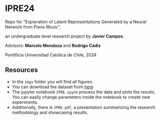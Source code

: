 # IPRE24
Repo for "Exploration of Latent Representations Generated by a Neural Network from Piano Music",

an undergraduate level research project by **Javier Campos**.

Advisors: **Marcelo Mendoza** and **Rodrigo Cádiz**

Pontificia Universidad Católica de Chile, 2024

## Resources
- In the `imgs` folder you will find all figures.
- You can download the dataset from [here](https://magenta.tensorflow.org/datasets/maestro)
- The jupyter notebook `IPRE.ipynb` process the data and plots the results. You can easily change parameters inside the notebook to create new experiments.
- Additionally, there is `IPRE.pdf`, a presentation summarizing the research methodology and showcasing results.

  

